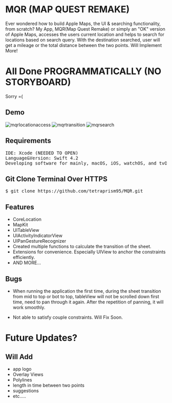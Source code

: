 # MQR (MAP QUEST REMAKE) 
Ever wondered how to build Apple Maps, the UI &amp; searching functionality, from scratch? 
My App, MQR(Map Quest Remake) or simply an "OK" version of Apple Maps, accesses the users current location and helps to search for locations based on search query. With the destination searched, user will get a mileage or the total distance between the two points. Will Implement More!

# All Done PROGRAMMATICALLY (NO STORYBOARD)
Sorry =(

## Demo
![mqrlocationaccess](https://user-images.githubusercontent.com/36717095/51064484-e53d7580-15cd-11e9-883c-4c4a68ad8952.gif)
![mqrtransition](https://user-images.githubusercontent.com/36717095/51064652-bbd11980-15ce-11e9-908a-cb59519057a8.gif)
![mqrsearch](https://user-images.githubusercontent.com/36717095/51065184-8843be80-15d1-11e9-831c-37587df76d94.gif) 

## Requirements
<pre>
IDE: Xcode (NEEDED TO OPEN)
Language&Version: Swift 4.2  
Developing software for mainly, macOS, iOS, watchOS, and tvOS.
</pre>

## Git Clone Terminal Over HTTPS

<pre>
$ git clone https://github.com/tetraprism95/MQR.git 
</pre> 

## Features

- CoreLocation
- MapKit
- UITableView
- UIActivityIndicatorView
- UIPanGestureRecognizer
- Created multiple functions to calculate the transition of the sheet.
- Extensions for convenience. Especially UIView to anchor the constraints efficiently.
- AND MORE...

## Bugs

- When running the application the first time, during the sheet transition from mid to top or bot to top, tableView will not be scrolled down first time, need to pan through it again. After the repetition of panning, it will work smoothly.  

- Not able to satisfy couple constraints. Will Fix Soon. 

# Future Updates? 
## Will Add
- app logo
- Overlay Views
- Polylines
- length in time between two points
- suggestions
- etc.....


